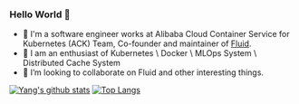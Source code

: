 ### Hello World 👋

<!--
**cheyang/cheyang** is a ✨ _special_ ✨ repository because its `README.md` (this file) appears on your GitHub profile.
-->
- 🔭 I'm a software engineer works at Alibaba Cloud Container Service for Kubernetes (ACK) Team, Co-founder and maintainer of [Fluid](https://github.com/fluid-cloudnative/fluid). 
- 🌱 I am an enthusiast of Kubernetes \ Docker \ MLOps System \ Distributed Cache System
- 👯 I’m looking to collaborate on Fluid and other interesting things.

[![Yang's github stats](https://github-readme-stats.vercel.app/api?username=cheyang&count_private=true&show_icons=true&theme=radical)](https://github.com/cheyang/github-readme-stats)
[![Top Langs](https://github-readme-stats.vercel.app/api/top-langs/?username=cheyang&hide=HTML,Jupyter%20Notebook&layout=compact&count_private=true&show_icons=true&theme=radical)](https://github.com/cheyang/github-readme-stats)